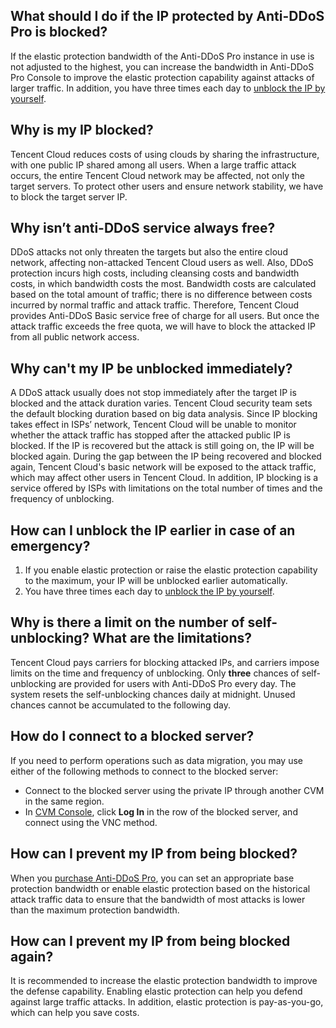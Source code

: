 ## What should I do if the IP protected by Anti-DDoS Pro is blocked? 
If the elastic protection bandwidth of the Anti-DDoS Pro instance in use is not adjusted to the highest, you can increase the bandwidth in Anti-DDoS Pro Console to improve the elastic protection capability against attacks of larger traffic. 
In addition, you have three times each day to [unblock the IP by yourself](https://intl.cloud.tencent.com/document/product/1029/31758). 

## Why is my IP blocked? 
Tencent Cloud reduces costs of using clouds by sharing the infrastructure, with one public IP shared among all users. When a large traffic attack occurs, the entire Tencent Cloud network may be affected, not only the target servers. To protect other users and ensure network stability, we have to block the target server IP. 

## Why isn’t anti-DDoS service always free? 
DDoS attacks not only threaten the targets but also the entire cloud network, affecting non-attacked Tencent Cloud users as well. Also, DDoS protection incurs high costs, including cleansing costs and bandwidth costs, in which bandwidth costs the most. Bandwidth costs are calculated based on the total amount of traffic; there is no difference between costs incurred by normal traffic and attack traffic. 
Therefore, Tencent Cloud provides Anti-DDoS Basic service free of charge for all users. But once the attack traffic exceeds the free quota, we will have to block the attacked IP from all public network access. 

## Why can't my IP be unblocked immediately? 
A DDoS attack usually does not stop immediately after the target IP is blocked and the attack duration varies. Tencent Cloud security team sets the default blocking duration based on big data analysis. 
Since IP blocking takes effect in ISPs’ network, Tencent Cloud will be unable to monitor whether the attack traffic has stopped after the attacked public IP is blocked. If the IP is recovered but the attack is still going on, the IP will be blocked again. During the gap between the IP being recovered and blocked again, Tencent Cloud's basic network will be exposed to the attack traffic, which may affect other users in Tencent Cloud. In addition, IP blocking is a service offered by ISPs with limitations on the total number of times and the frequency of unblocking.  

## How can I unblock the IP earlier in case of an emergency? 
1. If you enable elastic protection or raise the elastic protection capability to the maximum, your IP will be unblocked earlier automatically. 
2. You have three times each day to [unblock the IP by yourself](https://intl.cloud.tencent.com/document/product/1029/31758). 

## Why is there a limit on the number of self-unblocking? What are the limitations? 
Tencent Cloud pays carriers for blocking attacked IPs, and carriers impose limits on the time and frequency of unblocking. 
Only **three** chances of self-unblocking are provided for users with Anti-DDoS Pro every day. The system resets the self-unblocking chances daily at midnight. Unused chances cannot be accumulated to the following day. 

## How do I connect to a blocked server? 
If you need to perform operations such as data migration, you may use either of the following methods to connect to the blocked server: 
- Connect to the blocked server using the private IP through another CVM in the same region. 
- In [CVM Console](https://console.cloud.tencent.com/cvm), click **Log In** in the row of the blocked server, and connect using the VNC method. 

## How can I prevent my IP from being blocked? 
When you [purchase Anti-DDoS Pro](https://intl.cloud.tencent.com/document/product/1029/31748), you can set an appropriate base protection bandwidth or enable elastic protection based on the historical attack traffic data to ensure that the bandwidth of most attacks is lower than the maximum protection bandwidth. 

## How can I prevent my IP from being blocked again? 
It is recommended to increase the elastic protection bandwidth to improve the defense capability. Enabling elastic protection can help you defend against large traffic attacks. In addition, elastic protection is pay-as-you-go, which can help you save costs. 

